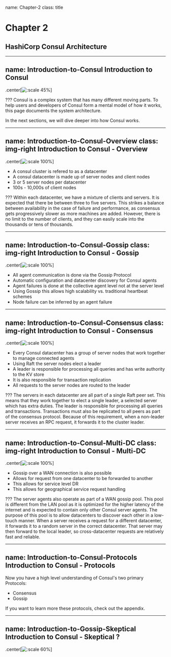 name: Chapter-2
class: title
# Chapter 2
## HashiCorp Consul Architecture

---
name: Introduction-to-Consul
Introduction to Consul
-------------------------
.center[![:scale 45%](images/multi-datacenter-federation.png)]

???
Consul is a complex system that has many different moving parts. To help users and developers of Consul form a mental model of how it works, this page documents the system architecture.

In the next sections, we will dive deeper into how  Consul works.

---
name: Introduction-to-Consul-Overview
class: img-right
Introduction to Consul - Overview
-------------------------
.center[![:scale 100%](images/multi-datacenter-federation.png)]

* A consul cluster is refered to as a datacenter
* A consul datacenter is made up of server nodes and client nodes
* 3 or 5 server nodes per datacenter
* 100s - 10,000s of client nodes

???
Within each datacenter, we have a mixture of clients and servers. It is expected that there be between three to five servers. This strikes a balance between availability in the case of failure and performance, as consensus gets progressively slower as more machines are added. However, there is no limit to the number of clients, and they can easily scale into the thousands or tens of thousands.

---
name: Introduction-to-Consul-Gossip
class: img-right
Introduction to Consul - Gossip
-------------------------
.center[![:scale 100%](images/multi-datacenter-federation.png)]

* All agent communication is done via the Gossip Protocol
* Automatic configuration and datacenter discovery for Consul agents
* Agent failures is done at the collective agent level not at the server level
* Using Gossip this allows high scalability vs. traditional heartbeat schemes
* Node failure can be inferred by an agent failure

---
name: Introduction-to-Consul-Consensus
class: img-right
Introduction to Consul - Consensus
-------------------------
.center[![:scale 100%](images/multi-datacenter-federation.png)]

* Every Consul datacenter has a group of server nodes that work together to manage connected agents
* Using Raft the server nodes elect a leader
* A leader is responsible for processing all queries and has write authority to the KV store
* It is also responsible for transaction replication
* All requests to the server nodes are routed to the leader

???
The servers in each datacenter are all part of a single Raft peer set. This means that they work together to elect a single leader, a selected server which has extra duties. The leader is responsible for processing all queries and transactions. Transactions must also be replicated to all peers as part of the consensus protocol. Because of this requirement, when a non-leader server receives an RPC request, it forwards it to the cluster leader.

---
name: Introduction-to-Consul-Multi-DC
class: img-right
Introduction to Consul - Multi-DC
-------------------------
.center[![:scale 100%](images/multi-datacenter-federation.png)]

* Gossip over a WAN connection is also possible
* Allows for request from one datacenter to be forwarded to another
* This allows for service level DR
* This allows for geographical service request handling

???
The server agents also operate as part of a WAN gossip pool. This pool is different from the LAN pool as it is optimized for the higher latency of the internet and is expected to contain only other Consul server agents. The purpose of this pool is to allow datacenters to discover each other in a low-touch manner. When a server receives a request for a different datacenter, it forwards it to a random server in the correct datacenter. That server may then forward to the local leader, so cross-datacenter requests are relatively fast and reliable.

---
name: Introduction-to-Consul-Protocols
Introduction to Consul - Protocols
-------------------------
Now you have a high level understanding of Consul's two primary Protocols:

* Consensus
* Gossip

If you want to learn more these protocols, check out the appendix.

---
name: Introduction-to-Gossip-Skeptical
Introduction to Consul - Skeptical ?
-------------------------
.center[![:scale 60%](images/mitchell_tweet.png)]
